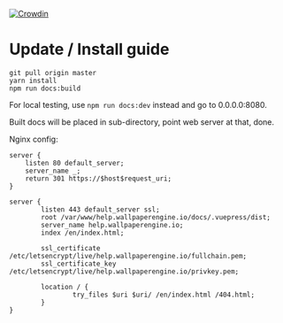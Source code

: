 [![Crowdin](https://badges.crowdin.net/wallpaper-engine-faq/localized.svg)](https://crowdin.com/project/wallpaper-engine-faq)

# Update / Install guide

```
git pull origin master
yarn install
npm run docs:build
```

For local testing, use `npm run docs:dev` instead and go to 0.0.0.0:8080.

Built docs will be placed in sub-directory, point web server at that, done.

Nginx config:

```
server {
    listen 80 default_server;
    server_name _;
    return 301 https://$host$request_uri;
}

server {
        listen 443 default_server ssl;
        root /var/www/help.wallpaperengine.io/docs/.vuepress/dist;
        server_name help.wallpaperengine.io;
        index /en/index.html;

        ssl_certificate     /etc/letsencrypt/live/help.wallpaperengine.io/fullchain.pem;
        ssl_certificate_key /etc/letsencrypt/live/help.wallpaperengine.io/privkey.pem;

        location / {
                try_files $uri $uri/ /en/index.html /404.html;
        }
}
```
